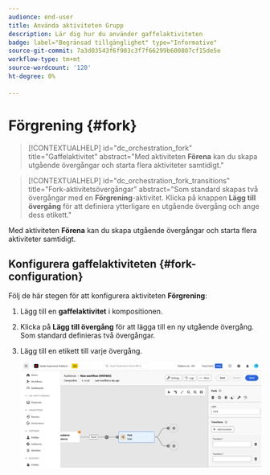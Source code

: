 ```yaml
---
audience: end-user
title: Använda aktiviteten Grupp
description: Lär dig hur du använder gaffelaktiviteten
badge: label="Begränsad tillgänglighet" type="Informative"
source-git-commit: 7a3d03543f6f903c3f7f66299b600807cf15de5e
workflow-type: tm+mt
source-wordcount: '120'
ht-degree: 0%

---
```



# Förgrening {#fork}

>[!CONTEXTUALHELP]
>id="dc_orchestration_fork"
>title="Gaffelaktivitet"
>abstract="Med aktiviteten **Förena** kan du skapa utgående övergångar och starta flera aktiviteter samtidigt."

>[!CONTEXTUALHELP]
>id="dc_orchestration_fork_transitions"
>title="Fork-aktivitetsövergångar"
>abstract="Som standard skapas två övergångar med en **Förgrening**-aktivitet. Klicka på knappen **Lägg till övergång** för att definiera ytterligare en utgående övergång och ange dess etikett."

Med aktiviteten **Förena** kan du skapa utgående övergångar och starta flera aktiviteter samtidigt.

## Konfigurera gaffelaktiviteten {#fork-configuration}

Följ de här stegen för att konfigurera aktiviteten **Förgrening**:

1. Lägg till en **gaffelaktivitet** i kompositionen.
1. Klicka på **Lägg till övergång** för att lägga till en ny utgående övergång. Som standard definieras två övergångar.
1. Lägg till en etikett till varje övergång.

   ![](../assets/fork.png)
